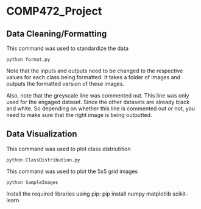 # COMP472_Project

## Data Cleaning/Formatting

This command was used to standardize the data

`python format.py`

Note that the inputs and outputs need to be changed to the respective values for each class being formatted. It takes a folder of images and outputs the formatted version of these images.

Also, note that the greyscale line was commented out. This line was only used for the engaged dataset. Since the other datasets are already black and white. So depending on whether this line is commented out or not, you need to make sure that the right image is being outputted.


## Data Visualization
This command was used to plot class distriubtion

`python ClassDistribution.py`

This command was used to plot the 5x5 grid images

`python SampleImages`

Install the required libraries using pip:
pip install numpy matplotlib scikit-learn
